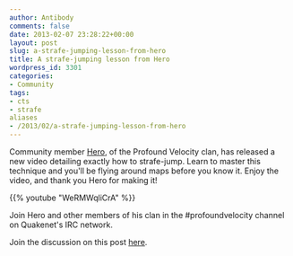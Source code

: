 ```yaml
---
author: Antibody
comments: false
date: 2013-02-07 23:28:22+00:00
layout: post
slug: a-strafe-jumping-lesson-from-hero
title: A strafe-jumping lesson from Hero
wordpress_id: 3301
categories:
- Community
tags:
- cts
- strafe
aliases
- /2013/02/a-strafe-jumping-lesson-from-hero
---
```


Community member [Hero](http://forums.xonotic.org/member.php?action=profile&uid=2859), of the Profound Velocity clan, has released a new video detailing exactly how to strafe-jump. Learn to master this technique and you'll be flying around maps before you know it. Enjoy the video, and thank you Hero for making it!

{{% youtube "WeRMWqliCrA" %}}

Join Hero and other members of his clan in the #profoundvelocity channel on Quakenet's IRC network.

Join the discussion on this post [here](http://forums.xonotic.org/showthread.php?tid=3936).
